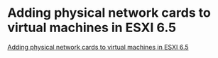 # Adding physical network cards to virtual machines in ESXI 6.5
[Adding physical network cards to virtual machines in ESXI 6.5](https://aiwithcloud.com/2022/09/15/adding_physical_network_cards_to_virtual_machines_in_esxi_6-5/)